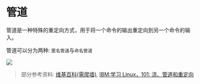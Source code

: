 # 管道

管道是一种特殊的重定向方式，用于将一个命令的输出重定向到另一个命令的输入。

管道可以分为两种: ``匿名管道``与``命名管道``

![](https://upload.wikimedia.org/wikipedia/commons/f/f6/Pipeline.svg)

> 部分参考资料: [维基百科(需爬墙)](https://zh.wikipedia.org/wiki/%E7%AE%A1%E9%81%93_(Unix)),
> [IBM:学习 Linux，101: 流、管道和重定向](http://www.ibm.com/developerworks/cn/linux/l-lpic1-v3-103-4/index.html)
